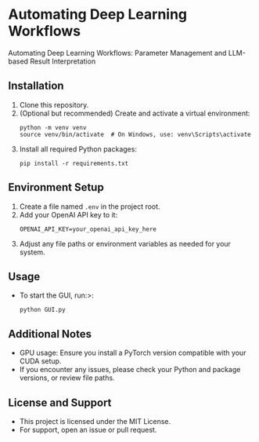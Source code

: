 # Automating Deep Learning Workflows
Automating Deep Learning Workflows: Parameter Management and LLM-based Result Interpretation

## Installation

1. Clone this repository.
2. (Optional but recommended) Create and activate a virtual environment:
   ```
   python -m venv venv
   source venv/bin/activate  # On Windows, use: venv\Scripts\activate
   ```
3. Install all required Python packages:
   ```
   pip install -r requirements.txt
   ```

## Environment Setup

1. Create a file named `.env` in the project root.  
2. Add your OpenAI API key to it:
   ```
   OPENAI_API_KEY=your_openai_api_key_here
   ```
3. Adjust any file paths or environment variables as needed for your system.

## Usage

- To start the GUI, run:>:
   ```
   python GUI.py
   ```
## Additional Notes

- GPU usage: Ensure you install a PyTorch version compatible with your CUDA setup.
- If you encounter any issues, please check your Python and package versions, or review file paths.

## License and Support

- This project is licensed under the MIT License.
- For support, open an issue or pull request.
